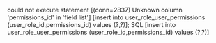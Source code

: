 could not execute statement [(conn=2837) Unknown column 'permissions_id' in 'field list'] [insert into user_role_user_permissions (user_role_id,permissions_id) values (?,?)]; SQL [insert into user_role_user_permissions (user_role_id,permissions_id) values (?,?)]

